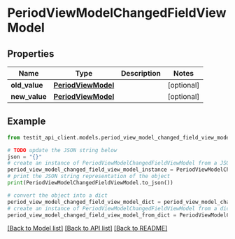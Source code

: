 # PeriodViewModelChangedFieldViewModel


## Properties

Name | Type | Description | Notes
------------ | ------------- | ------------- | -------------
**old_value** | [**PeriodViewModel**](PeriodViewModel.md) |  | [optional] 
**new_value** | [**PeriodViewModel**](PeriodViewModel.md) |  | [optional] 

## Example

```python
from testit_api_client.models.period_view_model_changed_field_view_model import PeriodViewModelChangedFieldViewModel

# TODO update the JSON string below
json = "{}"
# create an instance of PeriodViewModelChangedFieldViewModel from a JSON string
period_view_model_changed_field_view_model_instance = PeriodViewModelChangedFieldViewModel.from_json(json)
# print the JSON string representation of the object
print(PeriodViewModelChangedFieldViewModel.to_json())

# convert the object into a dict
period_view_model_changed_field_view_model_dict = period_view_model_changed_field_view_model_instance.to_dict()
# create an instance of PeriodViewModelChangedFieldViewModel from a dict
period_view_model_changed_field_view_model_from_dict = PeriodViewModelChangedFieldViewModel.from_dict(period_view_model_changed_field_view_model_dict)
```
[[Back to Model list]](../README.md#documentation-for-models) [[Back to API list]](../README.md#documentation-for-api-endpoints) [[Back to README]](../README.md)


